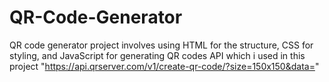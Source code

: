 # QR-Code-Generator
 QR code generator project involves using HTML for the structure, CSS for styling, and JavaScript for generating QR codes
 API which i used in this project "https://api.qrserver.com/v1/create-qr-code/?size=150x150&data="
